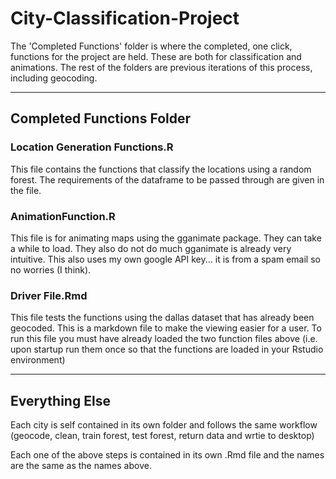 # City-Classification-Project

The 'Completed Functions' folder is where the completed, one click, functions for the project are held. These are both for classification and animations. The rest of the folders are previous iterations of this process, including geocoding.

***

## Completed Functions Folder 


### Location Generation Functions.R

This file contains the functions that classify the locations using a random forest. The requirements of the dataframe to be passed through are given in the file.

### AnimationFunction.R

This file is for animating maps using the gganimate package. They can take a while to load. They also do not do much gganimate is already very intuitive. This also uses my own google API key... it is from a spam email so no worries (I think).

### Driver File.Rmd

This file tests the functions using the dallas dataset that has already been geocoded. This is a markdown file to make the viewing easier for a user. To run this file you must have already loaded the two function files above (i.e. upon startup run them once so that the functions are loaded in your Rstudio environment)


***

## Everything Else

Each city is self contained in its own folder and follows the same workflow (geocode, clean, train forest, test forest, return data and wrtie to desktop)

Each one of the above steps is contained in its own .Rmd file and the names are the same as the names above.






